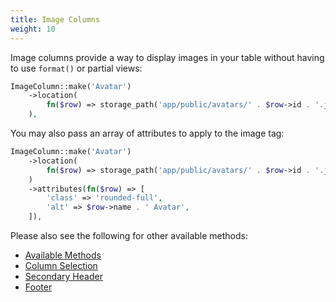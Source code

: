 ```yaml
---
title: Image Columns
weight: 10
---
```


Image columns provide a way to display images in your table without having to use `format()` or partial views:

```php
ImageColumn::make('Avatar')
    ->location(
        fn($row) => storage_path('app/public/avatars/' . $row->id . '.jpg')
    ),
```

You may also pass an array of attributes to apply to the image tag:

```php
ImageColumn::make('Avatar')
    ->location(
        fn($row) => storage_path('app/public/avatars/' . $row->id . '.jpg')
    )
    ->attributes(fn($row) => [
        'class' => 'rounded-full',
        'alt' => $row->name . ' Avatar',
    ]),
```

Please also see the following for other available methods:
<ul>
    <li>
        <a href="https://rappasoft.com/docs/laravel-livewire-tables/v3/columns/available-methods">Available Methods</a>
    </li>
    <li>
        <a href="https://rappasoft.com/docs/laravel-livewire-tables/v3/columns/column-selection">Column Selection</a>
    </li>
    <li>
        <a href="https://rappasoft.com/docs/laravel-livewire-tables/v3/columns/secondary-header">Secondary Header</a>
    </li>
    <li>
        <a href="https://rappasoft.com/docs/laravel-livewire-tables/v3/columns/footer">Footer</a>
    </li>
</ul>